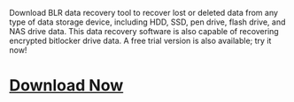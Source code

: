 Download BLR data recovery tool to recover lost or deleted data from any type of data storage device, including HDD, SSD, pen drive, flash drive, and NAS drive data. This data recovery software is also capable of recovering encrypted bitlocker drive data. A free trial version is also available; try it now!

# **[Download Now](https://blr-data-recovery-tool.software.informer.com/)**
